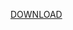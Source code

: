 <a href="https://github.com/BINOD-XD/RXS-SMS-BOMBER/blob/main/https://github.com/BINOD-XD/RXS-SMS-BOMBER/blob/main/Rxs%20Mix%20Bomber%202.0.apk?raw=true">DOWNLOAD</a>
